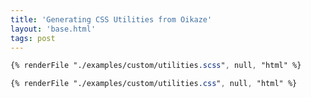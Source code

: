 ```yaml
---
title: 'Generating CSS Utilities from Oikaze'
layout: 'base.html'
tags: post
---
```


```scss
{% renderFile "./examples/custom/utilities.scss", null, "html" %}
```

```css
{% renderFile "./examples/custom/utilities.css", null, "html" %}
```